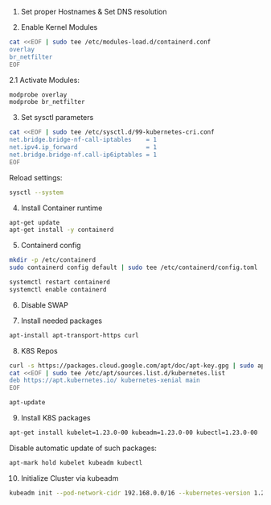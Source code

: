 1. Set proper Hostnames & Set DNS resolution

2. Enable Kernel Modules
```bash
cat <<EOF | sudo tee /etc/modules-load.d/containerd.conf
overlay
br_netfilter
EOF
```

2.1 Activate Modules:
```bash
modprobe overlay
modprobe br_netfilter
```

3. Set sysctl parameters
```bash
cat <<EOF | sudo tee /etc/sysctl.d/99-kubernetes-cri.conf
net.bridge.bridge-nf-call-iptables    = 1
net.ipv4.ip_forward                   = 1
net.bridge.bridge-nf.call-ip6iptables = 1
EOF
```

Reload settings:
```bash
sysctl --system
```

4. Install Container runtime
```bash
apt-get update 
apt-get install -y containerd   
```

5. Containerd config
```bash
mkdir -p /etc/containerd
sudo containerd config default | sudo tee /etc/containerd/config.toml

systemctl restart containerd
systemctl enable containerd
```

6. Disable SWAP

7. Install needed packages
```bash
apt-install apt-transport-https curl
```

8. K8S Repos
```bash
curl -s https://packages.cloud.google.com/apt/doc/apt-key.gpg | sudo apt-key add -
cat <<EOF | sudo tee /etc/apt/sources.list.d/kubernetes.list
deb https://apt.kubernetes.io/ kubernetes-xenial main
EOF
```
```bash
apt-update
```

9. Install K8S packages
```bash
apt-get install kubelet=1.23.0-00 kubeadm=1.23.0-00 kubectl=1.23.0-00
```

Disable automatic update of such packages:
```bash
apt-mark hold kubelet kubeadm kubectl
```

10. Initialize Cluster via kubeadm
```bash
kubeadm init --pod-network-cidr 192.168.0.0/16 --kubernetes-version 1.23.0
```
